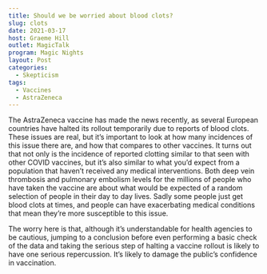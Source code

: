 ```yaml
---
title: Should we be worried about blood clots?
slug: clots
date: 2021-03-17
host: Graeme Hill
outlet: MagicTalk
program: Magic Nights
layout: Post
categories:
  - Skepticism
tags:
  - Vaccines
  - AstraZeneca
---
```


The AstraZeneca vaccine has made the news recently, as several European countries have halted its rollout temporarily due to reports of blood clots. These issues are real, but it’s important to look at how many incidences of this issue there are, and how that compares to other vaccines. It turns out that not only is the incidence of reported clotting similar to that seen with other COVID vaccines, but it’s also similar to what you’d expect from a population that haven’t received any medical interventions. Both deep vein thrombosis and pulmonary embolism levels for the millions of people who have taken the vaccine are about what would be expected of a random selection of people in their day to day lives. Sadly some people just get blood clots at times, and people can have exacerbating medical conditions that mean they’re more susceptible to this issue.

<!-- more -->

The worry here is that, although it’s understandable for health agencies to be cautious, jumping to a conclusion before even performing a basic check of the data and taking the serious step of halting a vaccine rollout is likely to have one serious repercussion. It’s likely to damage the public’s confidence in vaccination.
